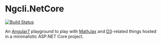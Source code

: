 # Ngcli.NetCore

[![Build Status](https://mbrane.visualstudio.com/IvanShiyan/_apis/build/status/Ngcli.NetCore%20-%20Azure%20Kubernetes%20Service%20-%20CI)](https://mbrane.visualstudio.com/IvanShiyan/_build/latest?definitionId=10)

An [Angular7](https://blog.angular.io/) playground to play with [MathJax](https://www.mathjax.org/) and [D3](https://d3js.org/)-related things hosted in a minimalistic ASP.NET Core project.
